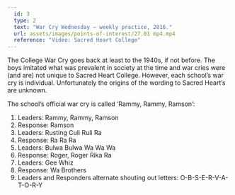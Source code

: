 ```yaml
---
  id: 3
  type: 2
  text: "War Cry Wednesday – weekly practice, 2016."
  url: assets/images/points-of-interest/27.01 mp4.mp4
  reference: "Video: Sacred Heart College"
---
```

The College War Cry goes back at least to the 1940s, if not before. The boys imitated what was prevalent in society at the time and war cries were (and are) not unique to Sacred Heart College. However, each school’s war cry is individual. Unfortunately the origins of the wording to Sacred Heart’s are unknown. 

The school’s official war cry is called ‘Rammy, Rammy, Ramson’:

1. Leaders: Rammy, Rammy, Ramson
2. Response: Ramson
3. Leaders: Rusting Culi Ruli Ra
4. Response: Ra Ra Ra
5. Leaders: Bulwa Bulwa Wa Wa Wa 
6. Response: Roger, Roger Rika Ra
7. Leaders: Gee Whiz
8. Response: Wa Brothers
9. Leaders and Responders alternate shouting out letters: O-B-S-E-R-V-A-T-O-R-Y
        